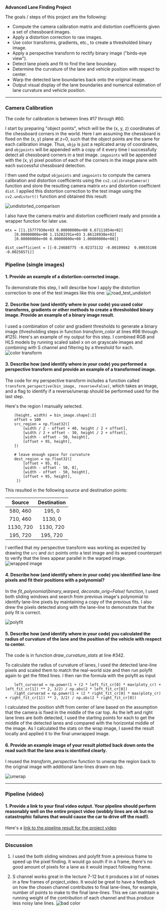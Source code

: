 **Advanced Lane Finding Project**

The goals / steps of this project are the following:

* Compute the camera calibration matrix and distortion coefficients given a set of chessboard images.
* Apply a distortion correction to raw images.
* Use color transforms, gradients, etc., to create a thresholded binary image.
* Apply a perspective transform to rectify binary image ("birds-eye view").
* Detect lane pixels and fit to find the lane boundary.
* Determine the curvature of the lane and vehicle position with respect to center.
* Warp the detected lane boundaries back onto the original image.
* Output visual display of the lane boundaries and numerical estimation of lane curvature and vehicle position.

---
### Camera Calibration

The code for calibration is between lines #17 through #60.

I start by preparing "object points", which will be the (x, y, z) coordinates of the chessboard corners in the world. Here I am assuming the chessboard is fixed on the (x, y) plane at z=0, such that the object points are the same for each calibration image.  Thus, `objp` is just a replicated array of coordinates, and `objpoints` will be appended with a copy of it every time I successfully detect all chessboard corners in a test image.  `imgpoints` will be appended with the (x, y) pixel position of each of the corners in the image plane with each successful chessboard detection.  

I then used the output `objpoints` and `imgpoints` to compute the camera calibration and distortion coefficients using the `cv2.calibrateCamera()` function and store the resulting camera matrix `mtx` and distortion coefficient `dist`.  I applied this distortion correction to the test image using the `cv2.undistort()` function and obtained this result:

![undistorted_comparison](output_images/board_undistort.png)

I also have the camera matrix and distortion coefficient ready and provide a wrapper function for later use.
```
mtx = [[1.15777930e+03 0.00000000e+00 6.67111054e+02]
    [0.00000000e+00 1.15282291e+03 3.86128938e+02]
    [0.00000000e+00 0.00000000e+00 1.00000000e+00]]

dist_coefficient = [[-0.24688775 -0.02373132 -0.00109842  0.00035108 -0.00258571]]
```

### Pipeline (single images)

#### 1. Provide an example of a distortion-corrected image.

To demonstrate this step, I will describe how I apply the distortion correction to one of the test images like this one:
![road_test_undistort](output_images/road_test_undistort.png)

#### 2. Describe how (and identify where in your code) you used color transforms, gradients or other methods to create a thresholded binary image.  Provide an example of a binary image result.

I used a combination of color and gradient thresholds to generate a binary image (thresholding steps in function *transform_color* at lines #98 through #125).  Here's an example of my output for this step. I combined RGB and HLS models by running scaled sabel x on on grayscale images and combining with S channel and filtering by a threshold for each.
![color transform](output_images/color_transform.png)

#### 3. Describe how (and identify where in your code) you performed a perspective transform and provide an example of a transformed image.

The code for my perspective transform includes a function called `transform_perspective(bin_image, reverse=False)`, which takes an image, and a flag to identify if a reverse/unwrap should be performed used for the last step.

Here's the region I manually selected.
```python3
    (height, width) = bin_image.shape[:2]
    offset = 100
    src_region = np.float32([
        [width / 2 - offset + 40, height / 2 + offset],
        [width / 2 + offset - 30, height / 2 + offset],
        [width - offset - 50, height],
        [offset + 95, height],
    ])

    # leave enough space for curvature
    dest_region = np.float32([
        [offset + 95, 0],
        [width - offset - 50, 0],
        [width - offset - 50, height],
        [offset + 95, height],
     ])
```

This resulted in the following source and destination points:

| Source        | Destination   |
|:-------------:|:-------------:| 
| 580, 460      | 195, 0        | 
| 710, 460      | 1130, 0      |
| 1130, 720     | 1130, 720      |
| 195, 720      | 195, 720        |

I verified that my perspective transform was working as expected by drawing the `src` and `dst` points onto a test image and its warped counterpart to verify that the lines appear parallel in the warped image.
![wrapped image](output_images/bin_wraped_comparison.png)


#### 4. Describe how (and identify where in your code) you identified lane-line pixels and fit their positions with a polynomial?

In the *fit_polynomial(binary_warped, decorate_orig=False)* function, I used both sliding windows and search from previous image's polynomial to identify lane-line pixels by maintaining a copy of the previous fits. I also drew the pixels detected along with the lane-line to demonstrate that the poly fit is correct.

![polyfit](output_images/wraped_polyfit.png)

#### 5. Describe how (and identify where in your code) you calculated the radius of curvature of the lane and the position of the vehicle with respect to center.

The code is in function *draw_curvature_stats* at line #342.

To calculate the radius of curvature of lanes, I used the detected lane-line pixels and scaled them to match the real-world size and then run polyfit again to get the fitted lines. I then ran the formula with the polyfit as input
```python3
    left_curverad = np.power(1 + (2 * left_fit_cr[0] * max(ploty_cr) + left_fit_cr[1]) ** 2, 3/2) / np.abs(2 * left_fit_cr[0])
    right_curverad = np.power(1 + (2 * right_fit_cr[0] * max(ploty_cr) + right_fit_cr[1]) ** 2, 3/2) / np.abs(2 * right_fit_cr[0])
```

I calculated the position shift from center of lane based on the assumption that the camera is fixed in the middle of the car top. As the left and right lane lines are both detected, I used the starting points for each to get the middle of the detected lanes and compared with the horizontal middle of the image. As I calculated the stats on the wrap image, I saved the result locally and applied it to the final unwrapped image.

#### 6. Provide an example image of your result plotted back down onto the road such that the lane area is identified clearly.

I reused the *transform_perspective* function to unwrap the region back to the original image with additional lane-lines drawn on top. 

![unwrap](output_images/polyfit_unwrap.png)

---

### Pipeline (video)

#### 1. Provide a link to your final video output.  Your pipeline should perform reasonably well on the entire project video (wobbly lines are ok but no catastrophic failures that would cause the car to drive off the road!).

Here's a [link to the pipeline result for the project video](https://youtu.be/jrHBYlUt0CY)

---

### Discussion
1. I used the both sliding windows and polyfit from a previous frame to speed up the pixel finding. It would go south if in a frame, there's no good amount of pixels for a lane as it would impact following frame.

2. S channel works great in the lecture 7-12 but it produces a lot of noises in a few frames of project_video. It would be great to have a feedback on how the chosen channel contributes to final lane-lines, for example, number of points to make to the final lane-lines. This we can maintain a running weight of the contribution of each channel and thus produce less noisy lane lines.
![bad color](output_images/color_transform_bad.png)   